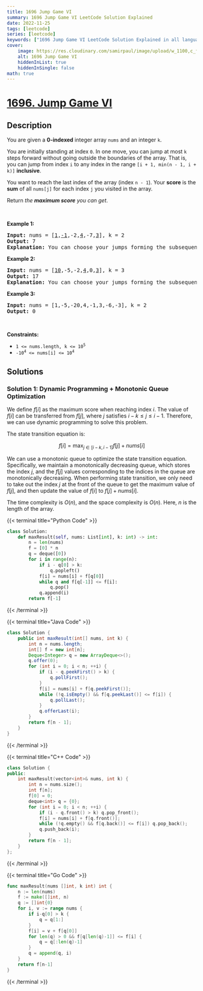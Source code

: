 ```yaml
---
title: 1696 Jump Game VI
summary: 1696 Jump Game VI LeetCode Solution Explained
date: 2022-11-25
tags: [leetcode]
series: [leetcode]
keywords: ["1696 Jump Game VI LeetCode Solution Explained in all languages", "1696 Jump Game VI", "LeetCode", "leetcode solution in Python3 C++ Java Go PHP Ruby Swift TypeScript Rust C# JavaScript C", "GeeksforGeeks", "InterviewBit", "Coding Ninjas", "HackerRank", "HackerEarth", "CodeChef", "TopCoder", "AlgoExpert", "freeCodeCamp", "Codeforces", "GitHub", "AtCoder", "Samir Paul"]
cover:
    image: https://res.cloudinary.com/samirpaul/image/upload/w_1100,c_fit,co_rgb:FFFFFF,l_text:Arial_75_bold:1696 Jump Game VI - Solution Explained/problem-solving.webp
    alt: 1696 Jump Game VI
    hiddenInList: true
    hiddenInSingle: false
math: true
---
```



# [1696. Jump Game VI](https://leetcode.com/problems/jump-game-vi)


## Description

<p>You are given a <strong>0-indexed</strong> integer array <code>nums</code> and an integer <code>k</code>.</p>

<p>You are initially standing at index <code>0</code>. In one move, you can jump at most <code>k</code> steps forward without going outside the boundaries of the array. That is, you can jump from index <code>i</code> to any index in the range <code>[i + 1, min(n - 1, i + k)]</code> <strong>inclusive</strong>.</p>

<p>You want to reach the last index of the array (index <code>n - 1</code>). Your <strong>score</strong> is the <strong>sum</strong> of all <code>nums[j]</code> for each index <code>j</code> you visited in the array.</p>

<p>Return <em>the <strong>maximum score</strong> you can get</em>.</p>

<p>&nbsp;</p>
<p><strong class="example">Example 1:</strong></p>

<pre>
<strong>Input:</strong> nums = [<u>1</u>,<u>-1</u>,-2,<u>4</u>,-7,<u>3</u>], k = 2
<strong>Output:</strong> 7
<strong>Explanation:</strong> You can choose your jumps forming the subsequence [1,-1,4,3] (underlined above). The sum is 7.
</pre>

<p><strong class="example">Example 2:</strong></p>

<pre>
<strong>Input:</strong> nums = [<u>10</u>,-5,-2,<u>4</u>,0,<u>3</u>], k = 3
<strong>Output:</strong> 17
<strong>Explanation:</strong> You can choose your jumps forming the subsequence [10,4,3] (underlined above). The sum is 17.
</pre>

<p><strong class="example">Example 3:</strong></p>

<pre>
<strong>Input:</strong> nums = [1,-5,-20,4,-1,3,-6,-3], k = 2
<strong>Output:</strong> 0
</pre>

<p>&nbsp;</p>
<p><strong>Constraints:</strong></p>

<ul>
	<li><code>1 &lt;= nums.length, k &lt;= 10<sup>5</sup></code></li>
	<li><code>-10<sup>4</sup> &lt;= nums[i] &lt;= 10<sup>4</sup></code></li>
</ul>

## Solutions

### Solution 1: Dynamic Programming + Monotonic Queue Optimization

We define $f[i]$ as the maximum score when reaching index $i$. The value of $f[i]$ can be transferred from $f[j]$, where $j$ satisfies $i - k \leq j \leq i - 1$. Therefore, we can use dynamic programming to solve this problem.

The state transition equation is:

$$
f[i] = \max_{j \in [i - k, i - 1]} f[j] + nums[i]
$$

We can use a monotonic queue to optimize the state transition equation. Specifically, we maintain a monotonically decreasing queue, which stores the index $j$, and the $f[j]$ values corresponding to the indices in the queue are monotonically decreasing. When performing state transition, we only need to take out the index $j$ at the front of the queue to get the maximum value of $f[j]$, and then update the value of $f[i]$ to $f[j] + nums[i]$.

The time complexity is $O(n)$, and the space complexity is $O(n)$. Here, $n$ is the length of the array.

<!-- tabs:start -->

{{< terminal title="Python Code" >}}
```python
class Solution:
    def maxResult(self, nums: List[int], k: int) -> int:
        n = len(nums)
        f = [0] * n
        q = deque([0])
        for i in range(n):
            if i - q[0] > k:
                q.popleft()
            f[i] = nums[i] + f[q[0]]
            while q and f[q[-1]] <= f[i]:
                q.pop()
            q.append(i)
        return f[-1]
```
{{< /terminal >}}

{{< terminal title="Java Code" >}}
```java
class Solution {
    public int maxResult(int[] nums, int k) {
        int n = nums.length;
        int[] f = new int[n];
        Deque<Integer> q = new ArrayDeque<>();
        q.offer(0);
        for (int i = 0; i < n; ++i) {
            if (i - q.peekFirst() > k) {
                q.pollFirst();
            }
            f[i] = nums[i] + f[q.peekFirst()];
            while (!q.isEmpty() && f[q.peekLast()] <= f[i]) {
                q.pollLast();
            }
            q.offerLast(i);
        }
        return f[n - 1];
    }
}
```
{{< /terminal >}}

{{< terminal title="C++ Code" >}}
```cpp
class Solution {
public:
    int maxResult(vector<int>& nums, int k) {
        int n = nums.size();
        int f[n];
        f[0] = 0;
        deque<int> q = {0};
        for (int i = 0; i < n; ++i) {
            if (i - q.front() > k) q.pop_front();
            f[i] = nums[i] + f[q.front()];
            while (!q.empty() && f[q.back()] <= f[i]) q.pop_back();
            q.push_back(i);
        }
        return f[n - 1];
    }
};
```
{{< /terminal >}}

{{< terminal title="Go Code" >}}
```go
func maxResult(nums []int, k int) int {
	n := len(nums)
	f := make([]int, n)
	q := []int{0}
	for i, v := range nums {
		if i-q[0] > k {
			q = q[1:]
		}
		f[i] = v + f[q[0]]
		for len(q) > 0 && f[q[len(q)-1]] <= f[i] {
			q = q[:len(q)-1]
		}
		q = append(q, i)
	}
	return f[n-1]
}
```
{{< /terminal >}}

<!-- tabs:end -->

<!-- end -->
